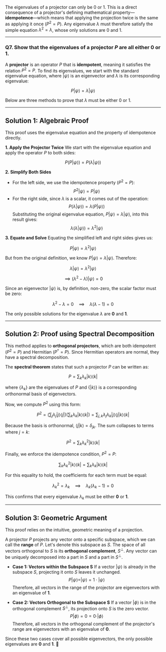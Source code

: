 The eigenvalues of a projector can only be 0 or 1. This is a direct consequence of a projector's defining mathematical property—**idempotence**—which means that applying the projection twice is the same as applying it once ($P^2=P$). Any eigenvalue $\lambda$ must therefore satisfy the simple equation $\lambda^2 = \lambda$, whose only solutions are 0 and 1.

***

### **Q7. Show that the eigenvalues of a projector $P$ are all either 0 or 1.**

A **projector** is an operator $P$ that is **idempotent**, meaning it satisfies the relation $P^2 = P$. To find its eigenvalues, we start with the standard eigenvalue equation, where $|\psi\rangle$ is an eigenvector and $\lambda$ is its corresponding eigenvalue:

$$P|\psi\rangle = \lambda|\psi\rangle$$

Below are three methods to prove that $\lambda$ must be either 0 or 1.

---

## **Solution 1: Algebraic Proof**

This proof uses the eigenvalue equation and the property of idempotence directly.

**1. Apply the Projector Twice**
We start with the eigenvalue equation and apply the operator $P$ to both sides:

$$P(P|\psi\rangle) = P(\lambda|\psi\rangle)$$

**2. Simplify Both Sides**
* For the left side, we use the idempotence property ($P^2=P$):
    $$
    P^2|\psi\rangle = P|\psi\rangle
    $$
* For the right side, since $\lambda$ is a scalar, it comes out of the operation:
    $$
    P(\lambda|\psi\rangle) = \lambda(P|\psi\rangle)
    $$
    Substituting the original eigenvalue equation, $P|\psi\rangle = \lambda|\psi\rangle$, into this result gives:
    $$
    \lambda(\lambda|\psi\rangle) = \lambda^2|\psi\rangle
    $$

**3. Equate and Solve**
Equating the simplified left and right sides gives us:

$$P|\psi\rangle = \lambda^2|\psi\rangle$$

But from the original definition, we know $P|\psi\rangle = \lambda|\psi\rangle$. Therefore:

$$\lambda|\psi\rangle = \lambda^2|\psi\rangle$$

$$\implies (\lambda^2 - \lambda)|\psi\rangle = 0$$

Since an eigenvector $|\psi\rangle$ is, by definition, non-zero, the scalar factor must be zero:

$$\lambda^2 - \lambda = 0 \quad \implies \quad \lambda(\lambda-1) = 0$$

The only possible solutions for the eigenvalue $\lambda$ are **0** and **1**.

---

## **Solution 2: Proof using Spectral Decomposition**

This method applies to **orthogonal projectors**, which are both idempotent ($P^2=P$) and Hermitian ($P^\dagger=P$). Since Hermitian operators are normal, they have a spectral decomposition.

The **spectral theorem** states that such a projector $P$ can be written as:

$$P = \sum_k \lambda_k |k\rangle\langle k|$$

where $\{\lambda_k\}$ are the eigenvalues of $P$ and $\{|k\rangle\}$ is a corresponding orthonormal basis of eigenvectors.

Now, we compute $P^2$ using this form:

$$P^2 = \left( \sum_j \lambda_j |j\rangle\langle j| \right) \left( \sum_k \lambda_k |k\rangle\langle k| \right) = \sum_{j,k} \lambda_j \lambda_k |j\rangle \langle j|k \rangle \langle k|$$

Because the basis is orthonormal, $\langle j|k \rangle = \delta_{jk}$. The sum collapses to terms where $j=k$:

$$P^2 = \sum_k \lambda_k^2 |k\rangle\langle k|$$

Finally, we enforce the idempotence condition, $P^2=P$:

$$\sum_k \lambda_k^2 |k\rangle\langle k| = \sum_k \lambda_k |k\rangle\langle k|$$

For this equality to hold, the coefficients for each term must be equal:

$$\lambda_k^2 = \lambda_k \quad \implies \quad \lambda_k(\lambda_k-1)=0$$

This confirms that every eigenvalue $\lambda_k$ must be either **0** or **1**.

---

## **Solution 3: Geometric Argument**

This proof relies on the intuitive, geometric meaning of a projection. 

A projector $P$ projects any vector onto a specific subspace, which we can call the **range** of $P$. Let's denote this subspace as $S$. The space of all vectors orthogonal to $S$ is its **orthogonal complement**, $S^\perp$. Any vector can be uniquely decomposed into a part in $S$ and a part in $S^\perp$.

* **Case 1: Vectors within the Subspace S**
    If a vector $|\psi\rangle$ is already in the subspace $S$, projecting it onto $S$ leaves it unchanged.
    $$
    P|\psi\rangle = |\psi\rangle = 1 \cdot |\psi\rangle
    $$
    Therefore, all vectors in the range of the projector are eigenvectors with an eigenvalue of **1**.

* **Case 2: Vectors Orthogonal to the Subspace S**
    If a vector $|\phi\rangle$ is in the orthogonal complement $S^\perp$, its projection onto $S$ is the zero vector.
    $$
    P|\phi\rangle = 0 = 0 \cdot |\phi\rangle
    $$
    Therefore, all vectors in the orthogonal complement of the projector's range are eigenvectors with an eigenvalue of **0**.

Since these two cases cover all possible eigenvectors, the only possible eigenvalues are **0** and **1**. 🎯